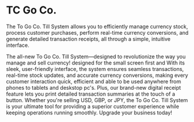 # TC Go Co.
The To Go Co. Till System allows you to efficiently manage currency stock, process customer purchases, perform real-time currency conversions, and generate detailed transaction receipts, all through a simple, intuitive interface.

The all-new To Go Co. Till System—designed to revolutionize the way you manage and sell currency! designed for the small screen first and With its sleek, user-friendly interface, the system ensures seamless transactions, real-time stock updates, and accurate currency conversions, making every customer interaction quick, efficient and able to be used anywhere from phones to tablets and deskstop pc's. Plus, our brand-new digital receipt feature lets you print detailed transaction summaries at the touch of a button. Whether you're selling USD, GBP, or JPY, the To Go Co. Till System is your ultimate tool for providing a superior customer experience while keeping operations running smoothly. Upgrade your business today!


